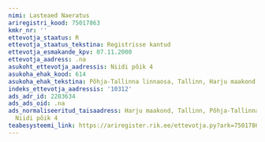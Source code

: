 ```yaml
---
nimi: Lasteaed Naeratus
ariregistri_kood: 75017863
kmkr_nr: ''
ettevotja_staatus: R
ettevotja_staatus_tekstina: Registrisse kantud
ettevotja_esmakande_kpv: 07.11.2000
ettevotja_aadress: .na
asukoht_ettevotja_aadressis: Niidi põik 4
asukoha_ehak_kood: 614
asukoha_ehak_tekstina: Põhja-Tallinna linnaosa, Tallinn, Harju maakond
indeks_ettevotja_aadressis: '10312'
ads_adr_id: 2283634
ads_ads_oid: .na
ads_normaliseeritud_taisaadress: Harju maakond, Tallinn, Põhja-Tallinna linnaosa,
  Niidi põik 4
teabesysteemi_link: https://ariregister.rik.ee/ettevotja.py?ark=75017863&ref=rekvisiidid
---
```

